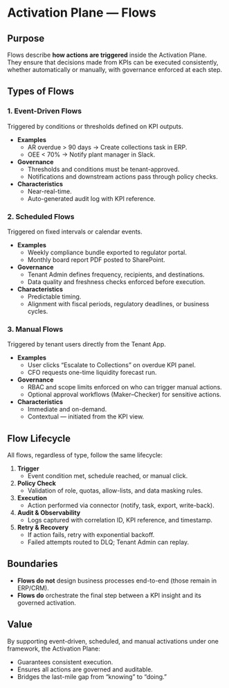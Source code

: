# Activation Plane — Flows

## Purpose
Flows describe **how actions are triggered** inside the Activation Plane.  
They ensure that decisions made from KPIs can be executed consistently, whether automatically or manually, with governance enforced at each step.

## Types of Flows

### 1. Event-Driven Flows
Triggered by conditions or thresholds defined on KPI outputs.
- **Examples**
  - AR overdue > 90 days → Create collections task in ERP.
  - OEE < 70% → Notify plant manager in Slack.
- **Governance**
  - Thresholds and conditions must be tenant-approved.
  - Notifications and downstream actions pass through policy checks.
- **Characteristics**
  - Near-real-time.
  - Auto-generated audit log with KPI reference.

### 2. Scheduled Flows
Triggered on fixed intervals or calendar events.
- **Examples**
  - Weekly compliance bundle exported to regulator portal.
  - Monthly board report PDF posted to SharePoint.
- **Governance**
  - Tenant Admin defines frequency, recipients, and destinations.
  - Data quality and freshness checks enforced before execution.
- **Characteristics**
  - Predictable timing.
  - Alignment with fiscal periods, regulatory deadlines, or business cycles.

### 3. Manual Flows
Triggered by tenant users directly from the Tenant App.
- **Examples**
  - User clicks “Escalate to Collections” on overdue KPI panel.
  - CFO requests one-time liquidity forecast run.
- **Governance**
  - RBAC and scope limits enforced on who can trigger manual actions.
  - Optional approval workflows (Maker–Checker) for sensitive actions.
- **Characteristics**
  - Immediate and on-demand.
  - Contextual — initiated from the KPI view.

## Flow Lifecycle
All flows, regardless of type, follow the same lifecycle:

1. **Trigger**  
   - Event condition met, schedule reached, or manual click.
2. **Policy Check**  
   - Validation of role, quotas, allow-lists, and data masking rules.
3. **Execution**  
   - Action performed via connector (notify, task, export, write-back).
4. **Audit & Observability**  
   - Logs captured with correlation ID, KPI reference, and timestamp.
5. **Retry & Recovery**  
   - If action fails, retry with exponential backoff.  
   - Failed attempts routed to DLQ; Tenant Admin can replay.

## Boundaries
- **Flows do not** design business processes end-to-end (those remain in ERP/CRM).  
- **Flows do** orchestrate the final step between a KPI insight and its governed activation.  

## Value
By supporting event-driven, scheduled, and manual activations under one framework, the Activation Plane:
- Guarantees consistent execution.
- Ensures all actions are governed and auditable.
- Bridges the last-mile gap from “knowing” to “doing.”
